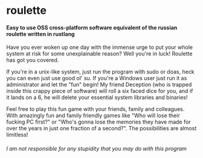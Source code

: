 # roulette
#### Easy to use OSS cross-platform software equivalent of the russian roulette written in rustlang

Have you ever woken up one day with the immense urge to put your whole system at risk for some unexplainable reason? Well you're in luck! Roulette has got you covered.

If you're in a unix-like system, just run the program with sudo or doas, heck you can even just use good ol' su. If you're a Windows user just run it as administrator and let the "fun" begin! My friend Deception (who is trapped inside this crappy piece of software) will roll a six faced dice for you, and if it lands on a 6, he will delete your essential system libraries and binaries!

Feel free to play this fun game with your friends, family and colleagues. With amazingly fun and family friendly games like "Who will lose their fucking PC first?" or "Who's gonna lose the memories they have made for over the years in just one fraction of a second?". The possibilities are almost limitless!

###### I am not responsible for any stupidity that you may do with this program 
